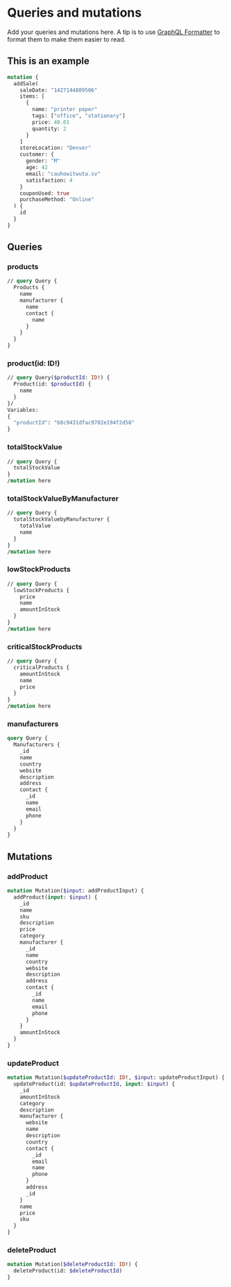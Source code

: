 # Queries and mutations

Add your queries and mutations here.
A tip is to use [GraphQL Formatter](https://jsonformatter.org/graphql-formatter) to format them to make them easier to read.

## This is an example

```graphql
mutation {
  addSale(
    saleDate: "1427144809506"
    items: [
      {
        name: "printer paper"
        tags: ["office", "stationary"]
        price: 40.01
        quantity: 2
      }
    ]
    storeLocation: "Denver"
    customer: {
      gender: "M"
      age: 42
      email: "cauhowitwuta.sv"
      satisfaction: 4
    }
    couponUsed: true
    purchaseMethod: "Online"
  ) {
    id
  }
}
```

## Queries

### products

```graphql
// query Query {
  Products {
    name
    manufacturer {
      name
      contact {
        name
      }
    }
  }
}
```

### product(id: ID!)

```graphql
// query Query($productId: ID!) {
  Product(id: $productId) {
    name
  }
}/
Variables:
{
  "productId": "68c9431dfac9702e194f2d58"
}
```

### totalStockValue

```graphql
// query Query {
  totalStockValue
}
/mutation here
```

### totalStockValueByManufacturer

```graphql
// query Query {
  totalStockValuebyManufacturer {
    totalValue
    name
  }
}
/mutation here
```

### lowStockProducts

```graphql
// query Query {
  lowStockProducts {
    price
    name
    amountInStock
  }
}
/mutation here
```

### criticalStockProducts

```graphql
// query Query {
  criticalProducts {
    amountInStock
    name
    price
  }
}
/mutation here
```

### manufacturers

```graphql
query Query {
  Manufacturers {
    _id
    name
    country
    website
    description
    address
    contact {
      _id
      name
      email
      phone
    }
  }
}
```

## Mutations

### addProduct

```graphql
mutation Mutation($input: addProductInput) {
  addProduct(input: $input) {
    _id
    name
    sku
    description
    price
    category
    manufacturer {
      _id
      name
      country
      website
      description
      address
      contact {
        _id
        name
        email
        phone
      }
    }
    amountInStock
  }
}
```

### updateProduct

```graphql
mutation Mutation($updateProductId: ID!, $input: updateProductInput) {
  updateProduct(id: $updateProductId, input: $input) {
    _id
    amountInStock
    category
    description
    manufacturer {
      website
      name
      description
      country
      contact {
        _id
        email
        name
        phone
      }
      address
      _id
    }
    name
    price
    sku
  }
}
```

### deleteProduct

```graphql
mutation Mutation($deleteProductId: ID!) {
  deleteProduct(id: $deleteProductId)
}
```
